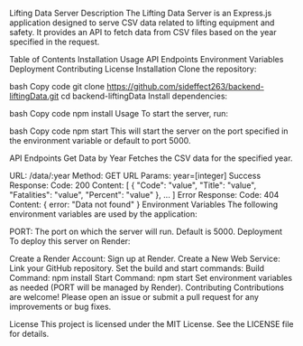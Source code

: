 Lifting Data Server
Description
The Lifting Data Server is an Express.js application designed to serve CSV data related to lifting equipment and safety. It provides an API to fetch data from CSV files based on the year specified in the request.

Table of Contents
Installation
Usage
API Endpoints
Environment Variables
Deployment
Contributing
License
Installation
Clone the repository:

bash
Copy code
git clone https://github.com/sideffect263/backend-liftingData.git
cd backend-liftingData
Install dependencies:

bash
Copy code
npm install
Usage
To start the server, run:

bash
Copy code
npm start
This will start the server on the port specified in the environment variable or default to port 5000.

API Endpoints
Get Data by Year
Fetches the CSV data for the specified year.

URL: /data/:year
Method: GET
URL Params: year=[integer]
Success Response:
Code: 200
Content: [ { "Code": "value", "Title": "value", "Fatalities": "value", "Percent": "value" }, ... ]
Error Response:
Code: 404
Content: { error: "Data not found" }
Environment Variables
The following environment variables are used by the application:

PORT: The port on which the server will run. Default is 5000.
Deployment
To deploy this server on Render:

Create a Render Account: Sign up at Render.
Create a New Web Service:
Link your GitHub repository.
Set the build and start commands:
Build Command: npm install
Start Command: npm start
Set environment variables as needed (PORT will be managed by Render).
Contributing
Contributions are welcome! Please open an issue or submit a pull request for any improvements or bug fixes.

License
This project is licensed under the MIT License. See the LICENSE file for details.

